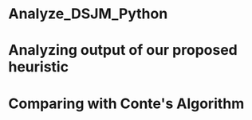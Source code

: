 # Analyze_DSJM_Python
# Analyzing output of our proposed heuristic
# Comparing with Conte's Algorithm
